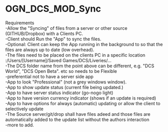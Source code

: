 # OGN_DCS_MOD_Sync  
  
Requirements  
 -Allow the "Syncing" of files from a server or other source (GITHUB/Dropbox) with a Clients PC.  
 -Client should Run the "App" to sync the files.  
  -Optional: Client can keep the App running in the background to so that the files are always up to date (low overhead).  
 -The files need to be placed on the clients PC in a specific location :/Users/[Username]/Saved Games/DCS/Liveries/...  
 -The DCS folder name from the point above can be different, e.g. "DCS World", "DCS Open Beta". etc so needs to be Flexible  
 -preferential not to have a server side app  
 -App to look "Professional" (not a grey windows window).  
 -App to show update status (current file being updated.)  
 -App to have server status indicator (go-nogo light)  
 -App to have version currency indicator (shows if an update is required)  
 -App to have options for always (automatic) updating or allow the client to selectively update  
 -The Source server/git/drop shall have files adeed and those files are automatically added to the update list without the authors interaction  
 -more to add.  

